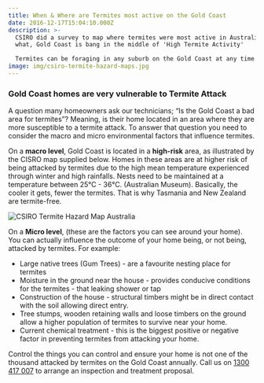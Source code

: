 ```yaml
---
title: When & Where are Termites most active on the Gold Coast
date: 2016-12-17T15:04:10.000Z
description: >-
  CSIRO did a survey to map where termites were most active in Australia. Guess
  what, Gold Coast is bang in the middle of 'High Termite Activity'

  Termites can be foraging in any suburb on the Gold Coast at any time!
image: img/csiro-termite-hazard-maps.jpg
---
```

### Gold Coast homes are very vulnerable to Termite Attack 

A question many homeowners ask our technicians; “Is the Gold Coast a bad area for termites”? Meaning, is their home located in an area where they are more susceptible to a termite attack. To answer that question you need to consider the macro and micro environmental factors that influence termites.

On a **macro level**, Gold Coast is located in a **high-risk** area, as illustrated by the CISRO map supplied below. Homes in these areas are at higher risk of being attacked by termites due to the high mean temperature experienced through winter and high rainfalls. Nests need to be maintained at a temperature between 25°C - 36°C. (Australian Museum). Basically, the cooler it gets, fewer the termites. That is why Tasmania and New Zealand are termite-free.

![CSIRO Termite Hazard Map Australia](img/termite-csiro-hazard-map.jpg)

On a **Micro level**, (these are the factors you can see around your home). You can actually influence the outcome of your home being, or not being, attacked by termites. For example:

* Large native trees (Gum Trees) - are a favourite nesting place for termites 
* Moisture in the ground near the house - provides conducive conditions for the termites - that leaking shower or tap
* Construction of the house - structural timbers might be in direct contact with the soil allowing direct entry.
* Tree stumps, wooden retaining walls and loose timbers on the ground allow a higher population of termites to survive near your home.
* Current chemical treatment - this is the biggest positive or negative factor in preventing termites from attacking your home.

Control the things you can control and ensure your home is not one of the thousand attacked by termites on the Gold Coast annually. Call us on [1300 417 007](tel:1300417007) to arrange an inspection and treatment proposal.